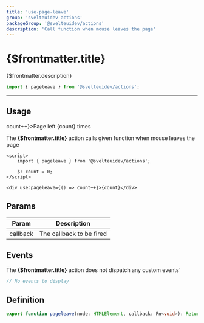```yaml
---
title: 'use-page-leave'
group: 'svelteuidev-actions'
packageGroup: '@svelteuidev/actions'
description: 'Call function when mouse leaves the page'
---
```


<script lang='ts'>
    import Preview from '$lib/components/DocsHelpers/Preview.svelte'
    import { Button } from '@svelteuidev/core';
	import { pageleave } from '@svelteuidev/actions';

    $: count = 0;
</script>

# {$frontmatter.title}

{$frontmatter.description}

```ts
import { pageleave } from '@svelteuidev/actions';
```

<hr>
<!-- Top Section -->

## Usage

<Preview>
    <div use:pageleave={() => count++}>Page left {count} times</div>
</Preview>

The **{$frontmatter.title}** action calls given function when mouse leaves the page

```svelte|copy
<script>
    import { pageleave } from '@svelteuidev/actions';

    $: count = 0;
</script>

<div use:pageleave={() => count++}>{count}</div>
```

## Params

| Param    | Description              |
| -------- | ------------------------ |
| callback | The callback to be fired |

## Events

The **{$frontmatter.title}** action does not dispatch any custom events`

```ts
// No events to display
```

## Definition

```ts
export function pageleave(node: HTMLElement, callback: Fn<void>): ReturnType<Action>;
```
